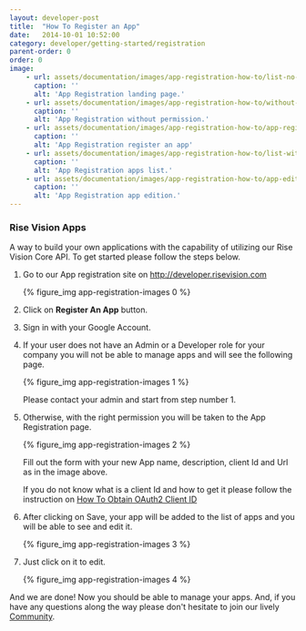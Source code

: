 ```yaml
---
layout: developer-post
title:  "How To Register an App"
date:   2014-10-01 10:52:00
category: developer/getting-started/registration
parent-order: 0
order: 0
image:
    - url: assets/documentation/images/app-registration-how-to/list-no-apps.png
      caption: ''
      alt: 'App Registration landing page.'
    - url: assets/documentation/images/app-registration-how-to/without-permission.png
      caption: ''
      alt: 'App Registration without permission.'
    - url: assets/documentation/images/app-registration-how-to/app-registration.png
      caption: ''
      alt: 'App Registration register an app'
    - url: assets/documentation/images/app-registration-how-to/list-with-apps.png
      caption: ''
      alt: 'App Registration apps list.'
    - url: assets/documentation/images/app-registration-how-to/app-edition.png
      caption: ''
      alt: 'App Registration app edition.'
---
```


### Rise Vision Apps

A way to build your own applications with the capability of utilizing our Rise Vision Core API. To get started please follow the steps below.

    

1. Go to our App registration site on http://developer.risevision.com
    
    {% figure_img app-registration-images 0 %}

2. Click on **Register An App** button.

3. Sign in with your Google Account.

4. If your user does not have an Admin or a Developer role for your company you will not be able to manage apps and will see the following page.

    {% figure_img app-registration-images 1 %}

    Please contact your admin and start from step number 1.

5. Otherwise, with the right permission you will be taken to the App Registration page.

    {% figure_img app-registration-images 2 %}
   
    Fill out the form with your new App name, description, client Id and Url as in the image above.
   
    If you do not know what is a client Id and how to get it please follow the instruction on [How To Obtain OAuth2 Client ID]({{site.absoluteurl}}developer/getting-started/registration/clientId) 
      
6. After clicking on Save, your app will be added to the list of apps and you will be able to see and edit it.
 
    {% figure_img app-registration-images 3 %}
    
7. Just click on it to edit.  

    {% figure_img app-registration-images 4 %}


And we are done! Now you should be able to manage your apps. And, if you have any questions along the way please don't hesitate to join our lively [Community](http://community.risevision.com).